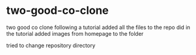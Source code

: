 # two-good-co-clone
two good co clone following a tutorial
added all the files to the repo did in the tutorial
added images from homepage to the folder

tried to change repository directory
